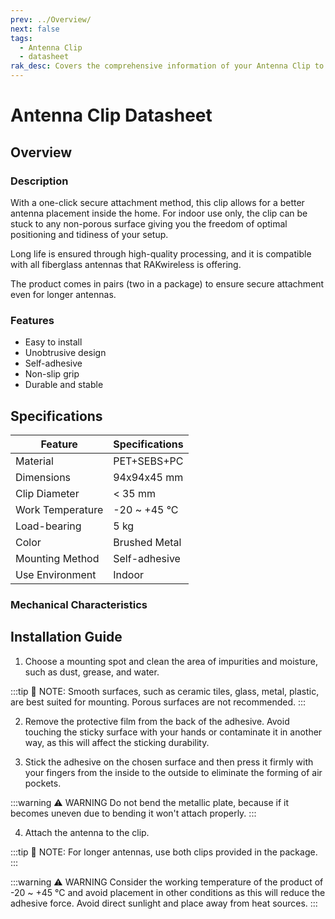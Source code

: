 ```yaml
---
prev: ../Overview/
next: false
tags:
  - Antenna Clip
  - datasheet
rak_desc: Covers the comprehensive information of your Antenna Clip to help you in using it. This information includes technical specifications, characteristics, and requirements.
---
```


# Antenna Clip Datasheet

## Overview

### Description

With a one-click secure attachment method, this clip allows for a better antenna placement inside the home. For indoor use only, the clip can be stuck to any non-porous surface giving you the freedom of optimal positioning and tidiness of your setup.

Long life is ensured through high-quality processing, and it is compatible with all fiberglass antennas that RAKwireless is offering. 

The product comes in pairs (two in a package) to ensure secure attachment even for longer antennas.

###  Features  

- Easy to install
- Unobtrusive design
- Self-adhesive
- Non-slip grip
- Durable and stable

<rk-img
  src="/assets/images/accessories/antenna-clip/1.antenna-clip.png"
  width="40%"
  caption="Antenna Clip Overview"
/>


## Specifications

| Feature          | Specifications    |
| ---------------- | ----------------- |
| Material         | PET+SEBS+PC       |
| Dimensions       | 94x94x45&nbsp;mm  |
| Clip Diameter    | < 35&nbsp;mm      |
| Work Temperature | -20 ~ +45&nbsp;°C |
| Load-bearing     | 5&nbsp;kg         |
| Color            | Brushed Metal     |
| Mounting Method  | Self-adhesive     |
| Use Environment  | Indoor            |

### Mechanical Characteristics

<rk-img
  src="/assets/images/accessories/antenna-clip/2.dimension.png"
  width="50%"
  caption="Antenna Clip Dimension"
/>

## Installation Guide

1. Choose a mounting spot and clean the area of impurities and moisture, such as dust, grease, and water.

:::tip 📝 NOTE:
 Smooth surfaces, such as ceramic tiles, glass, metal, plastic, are best suited for mounting. Porous surfaces are not recommended.
:::


<rk-img
  src="/assets/images/accessories/antenna-clip/3.surface.png"
  width="50%"
  caption="Clean the surface"
/>

2. Remove the protective film from the back of the adhesive. Avoid touching the sticky surface with your hands or contaminate it in another way, as this will affect the sticking durability.

<rk-img
  src="/assets/images/accessories/antenna-clip/4.protective-film.png"
  width="50%"
  caption="Peel the protective film"
/>

3. Stick the adhesive on the chosen surface and then press it firmly with your fingers from the inside to the outside to eliminate the forming of air pockets.


:::warning ⚠️ WARNING
 Do not bend the metallic plate, because if it becomes uneven due to bending it won't attach properly.
:::

<rk-img
  src="/assets/images/accessories/antenna-clip/5.stick-the-product.png"
  width="50%"
  caption="Attachment of the antenna"
/>

4. Attach the antenna to the clip.

<rk-img
  src="/assets/images/accessories/antenna-clip/6.attach-antenna.jpg"
  width="50%"
  caption="Sticking the product to the chosen surface"
/>

:::tip 📝 NOTE:
 For longer antennas, use both clips provided in the package.
:::

:::warning ⚠️ WARNING
 Consider the working temperature of the product of -20 ~ +45&nbsp;°C and avoid placement in other conditions as this will reduce the adhesive force. Avoid direct sunlight and place away from heat sources.
:::

